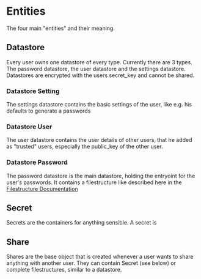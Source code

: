 # Entities
The four main "entities" and their meaning.


## Datastore

Every user owns one datastore of every type. Currently there are 3 types.
The password datastore, the user datastore and the settings datastore.
Datastores are encrypted with the users secret_key and cannot be shared.

### Datastore Setting
The settings datastore contains the basic settings of the user, like e.g.
his defaults to generate a passwords

### Datastore User
The user datastore contains the user details of other users, that he added
as "trusted" users, especially the public_key of the other user.

### Datastore Password
The password datastore is the main datastore, holding the entryoint for the
user's passwords. It contains a filestructure like described here in the
[Filestructure Documentation](Filestructure.md)

## Secret
Secrets are the containers for anything sensible. A secret is 


## Share
Shares are the base object that is created whenever a user wants to share
anything with another user. They can contain Secret (see below) or
complete filestructures, similar to a datastore.

